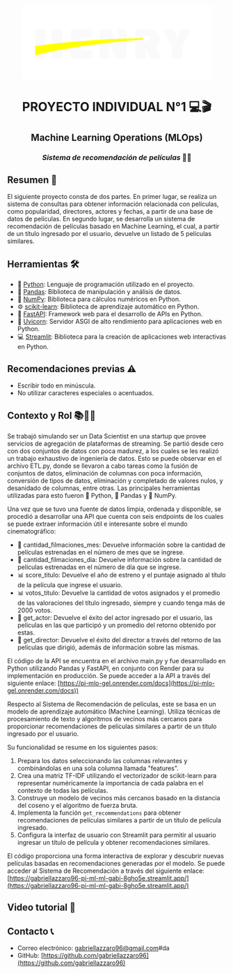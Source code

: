 <div align="center">

![Logo de SoyHenry](images\logo_henry.png)
 
# PROYECTO INDIVIDUAL N°1 💻🎬
## Machine Learning Operations (MLOps)
### *Sistema de recomendación de películas* 🎥🍿

</div>

## Resumen 📜
El siguiente proyecto consta de dos partes. En primer lugar, se realiza un sistema de consultas para obtener información relacionada con películas, como popularidad, directores, actores y fechas, a partir de una base de datos de películas. En segundo lugar, se desarrolla un sistema de recomendación de películas basado en Machine Learning, el cual, a partir de un título ingresado por el usuario, devuelve un listado de 5 películas similares.

## Herramientas 🛠️
- :snake: [Python](https://docs.python.org/): Lenguaje de programación utilizado en el proyecto.
- :panda_face: [Pandas](https://pandas.pydata.org/): Biblioteca de manipulación y análisis de datos.
- :1234: [NumPy](https://numpy.org/doc/): Biblioteca para cálculos numéricos en Python.
- :gear: [scikit-learn](https://scikit-learn.org/stable/): Biblioteca de aprendizaje automático en Python.
- :rocket: [FastAPI](https://fastapi.tiangolo.com/): Framework web para el desarrollo de APIs en Python.
- :unicorn: [Uvicorn](https://www.uvicorn.org/): Servidor ASGI de alto rendimiento para aplicaciones web en Python.
- :computer: [Streamlit](https://docs.streamlit.io/): Biblioteca para la creación de aplicaciones web interactivas en Python.

## Recomendaciones previas ⚠️
- Escribir todo en minúscula.
- No utilizar caracteres especiales o acentuados.

## Contexto y Rol 📚👨‍💻
Se trabajó simulando ser un Data Scientist en una startup que provee servicios de agregación de plataformas de streaming. Se partió desde cero con dos conjuntos de datos con poca madurez, a los cuales se les realizó un trabajo exhaustivo de ingeniería de datos. Esto se puede observar en el archivo ETL.py, donde se llevaron a cabo tareas como la fusión de conjuntos de datos, eliminación de columnas con poca información, conversión de tipos de datos, eliminación y completado de valores nulos, y desanidado de columnas, entre otras. Las principales herramientas utilizadas para esto fueron :snake: Python, :panda_face: Pandas y :1234: NumPy.

Una vez que se tuvo una fuente de datos limpia, ordenada y disponible, se procedió a desarrollar una API que cuenta con seis endpoints de los cuales se puede extraer información útil e interesante sobre el mundo cinematográfico:

- :calendar: cantidad_filmaciones_mes: Devuelve información sobre la cantidad de películas estrenadas en el número de mes que se ingrese.
- :calendar: cantidad_filmaciones_dia: Devuelve información sobre la cantidad de películas estrenadas en el número de día que se ingrese.
- :bar_chart: score_titulo: Devuelve el año de estreno y el puntaje asignado al título de la película que ingrese el usuario.
- :bar_chart: votos_titulo: Devuelve la cantidad de votos asignados y el promedio de las valoraciones del título ingresado, siempre y cuando tenga más de 2000 votos.
- :bust_in_silhouette: get_actor: Devuelve el éxito del actor ingresado por el usuario, las películas en las que participó y un promedio del retorno obtenido por estas.
- :bust_in_silhouette: get_director: Devuelve el éxito del director a través del retorno de las películas que dirigió, además de información sobre las mismas.

El código de la API se encuentra en el archivo main.py y fue desarrollado en Python utilizando Pandas y FastAPI, en conjunto con Render para su implementación en producción. Se puede acceder a la API a través del siguiente enlace: [https://pi-mlo-gel.onrender.com/docs](https://pi-mlo-gel.onrender.com/docs))

Respecto al Sistema de Recomendación de películas, este se basa en un modelo de aprendizaje automático (Machine Learning). Utiliza técnicas de procesamiento de texto y algoritmos de vecinos más cercanos para proporcionar recomendaciones de películas similares a partir de un título ingresado por el usuario. 

Su funcionalidad se resume en los siguientes pasos:
1. Prepara los datos seleccionando las columnas relevantes y combinándolas en una sola columna llamada "features".
2. Crea una matriz TF-IDF utilizando el vectorizador de scikit-learn para representar numéricamente la importancia de cada palabra en el contexto de todas las películas.
3. Construye un modelo de vecinos más cercanos basado en la distancia del coseno y el algoritmo de fuerza bruta.
4. Implementa la función `get_recommendations` para obtener recomendaciones de películas similares a partir de un título de película ingresado.
5. Configura la interfaz de usuario con Streamlit para permitir al usuario ingresar un título de película y obtener recomendaciones similares.

El código proporciona una forma interactiva de explorar y descubrir nuevas películas basadas en recomendaciones generadas por el modelo. Se puede acceder al Sistema de Recomendación a través del siguiente enlace: [https://gabriellazzaro96-pi-ml-ml-gabi-8gho5e.streamlit.app/](https://gabriellazzaro96-pi-ml-ml-gabi-8gho5e.streamlit.app/)

## Video tutorial 🎥



## Contacto 📞
- Correo electrónico: gabriellazzaro96@gmail.com#da
- GitHub: [https://github.com/gabriellazzaro96](https://github.com/gabriellazzaro96)
